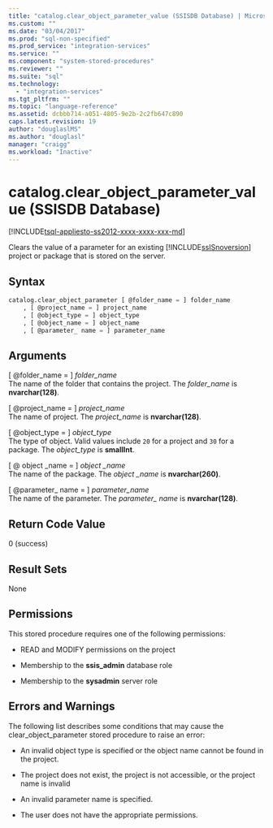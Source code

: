```yaml
---
title: "catalog.clear_object_parameter_value (SSISDB Database) | Microsoft Docs"
ms.custom: ""
ms.date: "03/04/2017"
ms.prod: "sql-non-specified"
ms.prod_service: "integration-services"
ms.service: ""
ms.component: "system-stored-procedures"
ms.reviewer: ""
ms.suite: "sql"
ms.technology: 
  - "integration-services"
ms.tgt_pltfrm: ""
ms.topic: "language-reference"
ms.assetid: dcbbb714-a051-4805-9e2b-2c2fb647c890
caps.latest.revision: 19
author: "douglaslMS"
ms.author: "douglasl"
manager: "craigg"
ms.workload: "Inactive"
---
```

# catalog.clear_object_parameter_value (SSISDB Database)
[!INCLUDE[tsql-appliesto-ss2012-xxxx-xxxx-xxx-md](../../includes/tsql-appliesto-ss2012-xxxx-xxxx-xxx-md.md)]

  Clears the value of a parameter for an existing [!INCLUDE[ssISnoversion](../../includes/ssisnoversion-md.md)] project or package that is stored on the server.  
  
## Syntax  
  
```sql  
catalog.clear_object_parameter [ @folder_name = ] folder_name   
    , [ @project_name = ] project_name   
    , [ @object_type = ] object_type   
    , [ @object_name = ] object_name   
    , [ @parameter_ name = ] parameter_name  
```  
  
## Arguments  
 [ @folder_name = ] *folder_name*  
 The name of the folder that contains the project. The *folder_name* is **nvarchar(128)**.  
  
 [ @project_name = ] *project_name*  
 The name of project. The *project_name* is **nvarchar(128)**.  
  
 [ @object_type = ] *object_type*  
 The type of object. Valid values include `20` for a project and `30` for a package. The *object_type* is **smallInt**.  
  
 [ @ object _name = ] *object _name*  
 The name of the package. The *object _name* is **nvarchar(260)**.  
  
 [ @parameter_ name = ] *parameter_name*  
 The name of the parameter. The *parameter_ name* is **nvarchar(128)**.  
  
## Return Code Value  
 0 (success)  
  
## Result Sets  
 None  
  
## Permissions  
 This stored procedure requires one of the following permissions:  
  
-   READ and MODIFY permissions on the project  
  
-   Membership to the **ssis_admin** database role  
  
-   Membership to the **sysadmin** server role  
  
## Errors and Warnings  
 The following list describes some conditions that may cause the clear_object_parameter stored procedure to raise an error:  
  
-   An invalid object type is specified or the object name cannot be found in the project.  
  
-   The project does not exist, the project is not accessible, or the project name is invalid  
  
-   An invalid parameter name is specified.  
  
-   The user does not have the appropriate permissions.  
  
  
